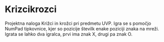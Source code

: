 # Krizcikrozci

Projektna naloga Križci in krožci pri predmetu UVP. 
Igra se s pomočjo NumPad tipkovnice, kjer so pozicije številk enake poziciji znaka na mreži.
Igrata se lahko dva igralca, prvi ima znak X, drugi pa znak O.